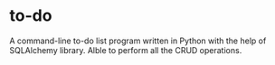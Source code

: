 # to-do
A command-line to-do list program written in Python with the help of SQLAlchemy library.
Alble to perform all the CRUD operations.
